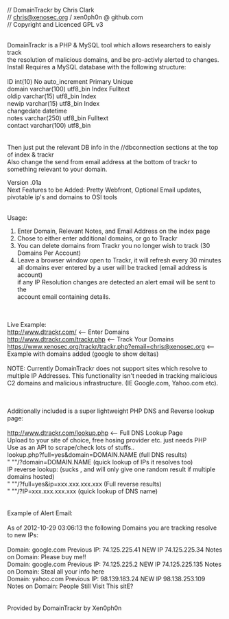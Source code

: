 // DomainTrackr by Chris Clark <br>
// chris@xenosec.org / xen0ph0n @ github.com <br>
// Copyright and Licenced GPL v3 <br><br>

DomainTrackr is a PHP & MySQL tool which allows researchers to eaisly track <br>
the resolution of malicious domains, and be pro-activly alerted to changes.<br>
Install Requires a MySQL database with the following structure:
<br><br>
ID    int(10) 	  	  	No  	  	auto_increment 	Primary 	Unique <br>
domain  	varchar(100) 	utf8_bin 		Index  	Fulltext<br>
oldip  	varchar(15) 	utf8_bin 	 	Index <br>
newip  	varchar(15) 	utf8_bin  	Index <br>
changedate  	datetime 	 	<br>
notes  	varchar(250) 	utf8_bin 	 	Fulltext<br>
contact  	varchar(100) 	utf8_bin 	 <br>
<br><br>
Then just put the relevant DB info in the //dbconnection sections at the top of index & trackr <br>
Also change the send from email address at the bottom of trackr to something relevant to your domain. <br>

Version .01a<br>
Next Features to be Added: Pretty Webfront, Optional Email updates, pivotable ip's and domains to OSI tools <br><br>


Usage:<br>
1. Enter Domain, Relevant Notes, and Email Address on the index page<br>
2. Chose to either enter additional domains, or go to Trackr<br>
3. You can delete domains from Trackr you no longer wish to track (30 Domains Per Account)<br>
4. Leave a browser window open to Trackr, it will refresh every 30 minutes<br>
all domains ever entered by a user will be tracked (email address is account)<br>
if any IP Resolution changes are detected an alert email will be sent to the<br>
account email containing details. <br>
<br><br>

Live Example:<br>
http://www.dtrackr.com/ <-- Enter Domains<br>
http://www.dtrackr.com/trackr.php <-- Track Your Domains<br>
https://www.xenosec.org/trackr/trackr.php?email=chris@xenosec.org <-- Example with domains added (google to show deltas)<br>
<br>
NOTE: Currently DomainTrackr does not support sites which resolve to multiple 
IP Addresses. This functionality isn't needed in tracking malicious C2 domains
and malicious infrastructure. (IE Google.com, Yahoo.com etc).<br><br><br>


Additionally included is a super lightweight PHP DNS and Reverse lookup page:<br><br>
http://www.dtrackr.com/lookup.php <-- Full DNS Lookup Page<br>
Upload to your site of choice, free hosing provider etc. just needs PHP<br>
Use as an API to scrape/check lots of stuffs.. <br>
lookup.php?full=yes&domain=DOMAIN.NAME (full DNS results) <br>
" ""/?domain=DOMAIN.NAME (quick lookup of IPs it resolves too) <br>
IP reverse lookup: (sucks , and will only give one random result if multiple domains hosted) <br>
" ""/?full=yes&ip=xxx.xxx.xxx.xxx (Full reverse results) <br>
" ""/?IP=xxx.xxx.xxx.xxx (quick lookup of DNS name) <br>
<br><br>
Example of Alert Email:
<br><br>
As of 2012-10-29 03:06:13 the following Domains you are tracking resolve to new IPs: 
 <br><br>
Domain: google.com Previous IP: 74.125.225.41 NEW IP 74.125.225.34 Notes on Domain: Please buy me!!<br>
Domain: google.com Previous IP: 74.125.225.2 NEW IP 74.125.225.135 Notes on Domain: Steal all your info here<br>
Domain: yahoo.com Previous IP: 98.139.183.24 NEW IP 98.138.253.109 Notes on Domain: People Still Visit This sitE?<br>
<br><br>
Provided by DomainTrackr by Xen0ph0n
<br>
<br>
<br>

